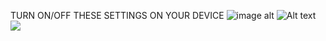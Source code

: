TURN ON/OFF THESE SETTINGS ON YOUR DEVICE 
![image alt](https://gitlab.com/devops5242049/learn/-/blob/automation/essential%20pictures/turn_off_these.png)
![Alt text](https://gitlab.com/devops5242049/learn/-/blob/automation/essential%20pictures/turnon_vtx.png)
![](https://gitlab.com/devops5242049/learn/-/raw/automation/essential%20pictures/Screenshot_2025-01-23_174134.png)

